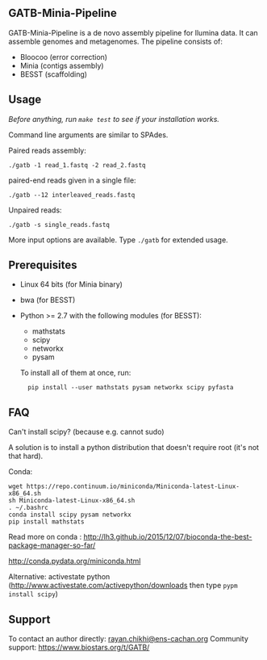 GATB-Minia-Pipeline
-------------

GATB-Minia-Pipeline is a de novo assembly pipeline for llumina data. 
It can assemble genomes and metagenomes.
The pipeline consists of:
- Bloocoo (error correction)
- Minia (contigs assembly)
- BESST (scaffolding)


Usage
-----

*Before anything, run `make test` to see if your installation works.*

Command line arguments are similar to SPAdes.

Paired reads assembly:

    ./gatb -1 read_1.fastq -2 read_2.fastq

paired-end reads given in a single file:

    ./gatb --12 interleaved_reads.fastq

Unpaired reads:

    ./gatb -s single_reads.fastq

More input options are available. Type `./gatb` for extended usage.



Prerequisites
-------------

- Linux 64 bits (for Minia binary)

- bwa (for BESST)

- Python >= 2.7 with the following modules (for BESST):

    * mathstats
    * scipy
    * networkx
    * pysam

  To install all of them at once, run:

        pip install --user mathstats pysam networkx scipy pyfasta


FAQ
---

Can't install scipy? (because e.g. cannot sudo) 

A solution is to install a python distribution that doesn't require root (it's not that hard).

Conda: 

    wget https://repo.continuum.io/miniconda/Miniconda-latest-Linux-x86_64.sh
    sh Miniconda-latest-Linux-x86_64.sh
    . ~/.bashrc
    conda install scipy pysam networkx
    pip install mathstats

Read more on conda : http://lh3.github.io/2015/12/07/bioconda-the-best-package-manager-so-far/

http://conda.pydata.org/miniconda.html

Alternative: activestate python (http://www.activestate.com/activepython/downloads then type `pypm install scipy`)

Support
-------

To contact an author directly: rayan.chikhi@ens-cachan.org
Community support: https://www.biostars.org/t/GATB/
